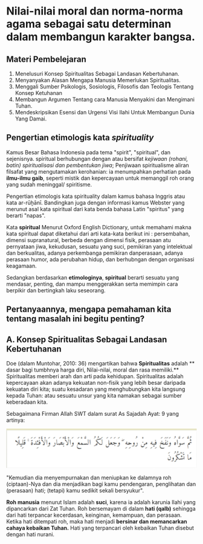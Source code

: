 # Nilai-nilai moral dan norma-norma agama sebagai satu determinan dalam membangun karakter bangsa.

## Materi Pembelejaran

1. Menelusuri Konsep Spiritualitas Sebagai Landasan Kebertuhanan.
2. Menyanyakan Alasan Mengapa Manusia Memerlukan Spiritualitas.
3. Menggali Sumber Psikologis, Sosiologis, Filosofis dan Teologis Tentang Konsep Ketuhanan
4. Membangun Argumen Tentang cara Manusia Menyakini dan Mengimani Tuhan.
5. Mendeskripsikan Esensi dan Urgensi Visi Ilahi Untuk Membangun Dunia Yang Damai.

## Pengertian etimologis kata _spirituality_

Kamus Besar Bahasa Indonesia pada tema "spirit", "spiritual", dan
sejenisnya. spiritual berhubungan dengan atau bersifat _kejiwaan
(rohani, batin) spiritualisasi dan pembentukan jiwa_; Penjiwaan
spiritualisme aliran filsafat yang mengutamakan kerohanian: ia
menumpahkan perhatian pada **ilmu-ilmu gaib**, seperti mistik dan
kepercayaan untuk memanggil roh orang yang sudah meninggal/
spiritisme.

Pengertian etimologis kata spirituality dalam kamus bahasa
Inggris atau kata ar-rūḫānī. Bandingkan juga dengan informasi kamus Webster yang merunut
asal kata spiritual dari kata benda bahasa Latin "spiritus" yang
berarti "napas".

Kata **spiritual** Menurut Oxford English Dictionary,
untuk memahami makna kata spiritual dapat diketahui
dari arti kata-kata berikut ini : persembahan, dimensi
supranatural, berbeda dengan dimensi fisik, perasaan
atu pernyataan jiwa, kekudusan, sesuatu yang suci,
pemikiran yang intelektual dan berkualitas, adanya
perkembanga pemikiran danperasaan, adanya
perasaan humor, ada perubahan hidup, dan
berhubngan dengan organisasi keagamaan.

Sedangkan berdasarkan **etimologinya**, **spiritual**
berarti sesuatu yang mendasar, penting, dan mampu
menggerakkan serta memimpin cara berpikir dan
bertingkah laku seseorang.

## Pertanyaannya, mengapa pemahaman kita tentang masalah ini begitu penting?

## A. Konsep Spiritualitas Sebagai Landasan Kebertuhanan

Doe (dalam Muntohar, 2010: 36) mengartikan bahwa **Spiritualitas** adalah ** dasar bagi tumbhnya harga diri, Nilai-nilai, moral dan rasa memiliki.** Spiritualitas memberi arah dan
arti pada kehidupan. Spiritualitas adalah
kepercayaan akan adanya kekuatan non-fisik
yang lebih besar daripada kekuatan diri kita;
suatu kesadaran yang menghubungkan kita
langsung kepada Tuhan: atau sesuatu unsur yang kita
namakan sebagai sumber keberadaan kita.

Sebagaimana Firman Allah SWT dalam surat As Sajadah Ayat: 9 yang artinya:

![As Sajadah Ayat 9](./img/1.png)

"Kemudian dia menyempurnakan dan meniupkan ke dalamnya roh (ciptaan)-Nya dan dia menjadikan bagi kamu pendengaran, penglihatan dan (perasaan) hati; (tetapi) kamu sedikit sekali bersyukur".

**Roh manusia** menurut Islam adalah **suci**, karena ia adalah karunia Ilahi yang
dipancarkan dari Zat Tuhan. Roh bersemayam di dalam **hati (qalb)** sehingga
dari hati terpancar kecerdasan, keinginan, kemampuan, dan perasaan. Ketika hati ditempati roh, maka hati menjadi
**bersinar dan memancarkan cahaya kebaikan Tuhan.**
Hati yang terpancari oleh kebaikan Tuhan disebut dengan hati nurani.
